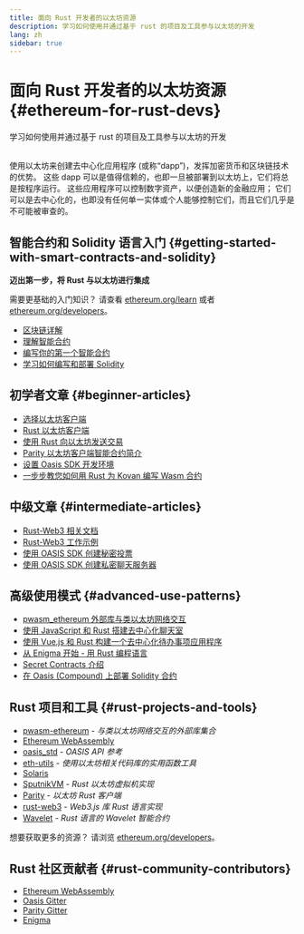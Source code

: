 ```yaml
---
title: 面向 Rust 开发者的以太坊资源
description: 学习如何使用并通过基于 rust 的项目及工具参与以太坊的开发
lang: zh
sidebar: true
---
```


# 面向 Rust 开发者的以太坊资源 {#ethereum-for-rust-devs}

<div class="featured">学习如何使用并通过基于 rust 的项目及工具参与以太坊的开发</div><br>

使用以太坊来创建去中心化应用程序 (或称“dapp”)，发挥加密货币和区块链技术的优势。 这些 dapp 可以是值得信赖的，也即一旦被部署到以太坊上，它们将总是按程序运行。 这些应用程序可以控制数字资产，以便创造新的金融应用； 它们可以是去中心化的，也即没有任何单一实体或个人能够控制它们，而且它们几乎是不可能被审查的。

## 智能合约和 Solidity 语言入门 {#getting-started-with-smart-contracts-and-solidity}

**迈出第一步，将 Rust 与以太坊进行集成**

需要更基础的入门知识？ 请查看 [ethereum.org/learn](/zh/learn/) 或者 [ethereum.org/developers](/zh/developers/)。

- [区块链详解](https://kauri.io/article/d55684513211466da7f8cc03987607d5/blockchain-explained)
- [理解智能合约](https://kauri.io/article/e4f66c6079e74a4a9b532148d3158188/ethereum-101-part-5-the-smart-contract)
- [编写你的第一个智能合约](https://kauri.io/article/124b7db1d0cf4f47b414f8b13c9d66e2/remix-ide-your-first-smart-contract)
- [学习如何编写和部署 Solidity](https://kauri.io/article/973c5f54c4434bb1b0160cff8c695369/understanding-smart-contract-compilation-and-deployment)

## 初学者文章 {#beginner-articles}

- [选择以太坊客户端](https://www.trufflesuite.com/docs/truffle/reference/choosing-an-ethereum-client)
- [Rust 以太坊客户端](https://wiki.parity.io/Setup)
- [使用 Rust 向以太坊发送交易](https://kauri.io/article/97c85229c66445759bb0ce642224d364/sending-ethereum-transactions-with-rust)
- [Parity 以太坊客户端智能合约简介](https://wiki.parity.io/Smart-Contracts)
- [设置 Oasis SDK 开发环境](https://docs.oasis.dev/quickstart.html#set-up-the-oasis-sdk)
- [一步步教您如何用 Rust 为 Kovan 编写 Wasm 合约](https://github.com/paritytech/pwasm-tutorial)

## 中级文章 {#intermediate-articles}

- [Rust-Web3 相关文档](https://tomusdrw.github.io/rust-web3/web3/index.html)
- [Rust-Web3 工作示例](https://github.com/tomusdrw/rust-web3/blob/master/examples)
- [使用 OASIS SDK 创建秘密投票](https://docs.oasis.dev/tutorials/ballot.html#prerequisites)
- [使用 OASIS SDK 创建私密聊天服务器](https://docs.oasis.dev/tutorials/messaging.html#prerequisites)

## 高级使用模式 {#advanced-use-patterns}

- [pwasm_ethereum 外部库与类以太坊网络交互](https://paritytech.github.io/pwasm-ethereum/pwasm_ethereum/)
- [使用 JavaScript 和 Rust 搭建去中心化聊天室](https://medium.com/perlin-network/build-a-decentralized-chat-using-javascript-rust-webassembly-c775f8484b52)
- [使用 Vue.js 和 Rust 构建一个去中心化待办事项应用程序 ](https://medium.com/@jjmace01/build-a-decentralized-todo-app-using-vue-js-rust-webassembly-5381a1895beb)
- [从 Enigma 开始 - 用 Rust 编程语言](https://blog.enigma.co/getting-started-with-discovery-the-rust-programming-language-4d1e0b06de15)
- [Secret Contracts 介绍](https://blog.enigma.co/getting-started-with-enigma-an-intro-to-secret-contracts-cdba4fe501c2)
- [在 Oasis (Compound) 上部署 Solidity 合约](https://docs.oasis.dev/tutorials/deploy-solidity.html#deploy-using-truffle)

## Rust 项目和工具 {#rust-projects-and-tools}

- [pwasm-ethereum](https://github.com/paritytech/pwasm-ethereum) - _与类以太坊网络交互的外部库集合_
- [Ethereum WebAssembly](https://ewasm.readthedocs.io/en/mkdocs/)
- [oasis_std](https://docs.rs/oasis-std/0.2.7/oasis_std/) - _OASIS API 参考_
- [eth-utils](https://github.com/ethereum/eth-utils/) - _使用以太坊相关代码库的实用函数工具_
- [Solaris](https://github.com/paritytech/sol-rs)
- [SputnikVM](https://github.com/sorpaas/rust-evm) - _Rust 以太坊虚拟机实现_
- [Parity](https://github.com/paritytech/parity-ethereum) - _以太坊 Rust 客户端_
- [rust-web3](https://github.com/tomusdrw/rust-web3) - _Web3.js 库 Rust 语言实现_
- [Wavelet](https://wavelet.perlin.net/docs/smart-contracts) - _Rust 语言的 Wavelet 智能合约_

想要获取更多的资源？ 请浏览 [ethereum.org/developers](/zh/developers/)。

## Rust 社区贡献者 {#rust-community-contributors}

- [Ethereum WebAssembly](https://gitter.im/ewasm/Lobby)
- [Oasis Gitter](https://gitter.im/Oasis-official/Lobby)
- [Parity Gitter](https://gitter.im/paritytech/parity)
- [Enigma](https://discord.gg/SJK32GY)
